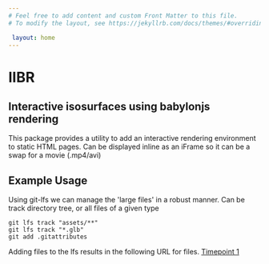 ```yaml
---
# Feel free to add content and custom Front Matter to this file.
# To modify the layout, see https://jekyllrb.com/docs/themes/#overriding-theme-defaults

 layout: home
---
```


# IIBR

## Interactive isosurfaces using babylonjs rendering

This package provides a utility to add an interactive rendering environment to static HTML pages. Can be displayed inline as an iFrame so it can be a swap for a movie (.mp4/avi)

## Example Usage

 Using git-lfs we can manage the 'large files' in a robust manner.
 Can be track directory tree, or all files of a given type

    git lfs track "assets/**"
    git lfs track "*.glb"
    git add .gitattributes

Adding files to the lfs results in the following URL for files.
[Timepoint 1](https://github.com/bscott711/IIBR/blob/main/assets/bcell/bcell_1.glb)
